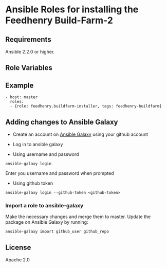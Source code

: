 
# Ansible Roles for installing the Feedhenry Build-Farm-2


## Requirements

Ansible 2.2.0 or higher.


## Role Variables


## Example
```
- host: master
  roles:
  - {role: feedhenry.buildfarm-installer, tags: feedhenry-buildfarm}
```


## Adding changes to Ansible Galaxy

* Create an account on [Ansible Galaxy](https://galaxy.ansible.com/) using your github account

* Log in to ansible galaxy 

* Using username and password
```
ansible-galaxy login
```
Enter you username and password when prompted

* Using github token
```
ansible-galaxy login --github-token <github-token>
```

### Import a role to ansible-galaxy

Make the necessary changes and merge them to master. Update the package on Ansible Galaxy by running:

```
ansible-galaxy import github_user github_repo
```

## License

Apache 2.0
